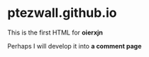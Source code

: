 # ptezwall.github.io
This is the first HTML for **oierxjn**

Perhaps I will develop it into **a comment page**
